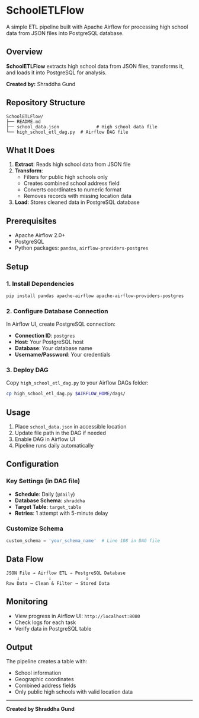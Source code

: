 # SchoolETLFlow

A simple ETL pipeline built with Apache Airflow for processing high school data from JSON files into PostgreSQL database.

## Overview

**SchoolETLFlow** extracts high school data from JSON files, transforms it, and loads it into PostgreSQL for analysis.

**Created by:** Shraddha Gund

## Repository Structure

```
SchoolETLFlow/
├── README.md
├── school_data.json              # High school data file
└── high_school_etl_dag.py  # Airflow DAG file
```

## What It Does

1. **Extract**: Reads high school data from JSON file
2. **Transform**: 
   - Filters for public high schools only
   - Creates combined school address field
   - Converts coordinates to numeric format
   - Removes records with missing location data
3. **Load**: Stores cleaned data in PostgreSQL database

## Prerequisites

- Apache Airflow 2.0+
- PostgreSQL
- Python packages: `pandas`, `airflow-providers-postgres`

## Setup

### 1. Install Dependencies
```bash
pip install pandas apache-airflow apache-airflow-providers-postgres
```

### 2. Configure Database Connection
In Airflow UI, create PostgreSQL connection:
- **Connection ID**: `postgres`
- **Host**: Your PostgreSQL host
- **Database**: Your database name
- **Username/Password**: Your credentials

### 3. Deploy DAG
Copy `high_school_etl_dag.py` to your Airflow DAGs folder:
```bash
cp high_school_etl_dag.py $AIRFLOW_HOME/dags/
```

## Usage

1. Place `school_data.json` in accessible location
2. Update file path in the DAG if needed
3. Enable DAG in Airflow UI
4. Pipeline runs daily automatically

## Configuration

### Key Settings (in DAG file)
- **Schedule**: Daily (`@daily`)
- **Database Schema**: `shraddha`
- **Target Table**: `target_table`
- **Retries**: 1 attempt with 5-minute delay

### Customize Schema
```python
custom_schema = 'your_schema_name'  # Line 108 in DAG file
```

## Data Flow

```
JSON File → Airflow ETL → PostgreSQL Database
    ↓           ↓             ↓
Raw Data → Clean & Filter → Stored Data
```

## Monitoring

- View progress in Airflow UI: `http://localhost:8080`
- Check logs for each task
- Verify data in PostgreSQL table

## Output

The pipeline creates a table with:
- School information
- Geographic coordinates
- Combined address fields
- Only public high schools with valid location data

---

**Created by Shraddha Gund**
